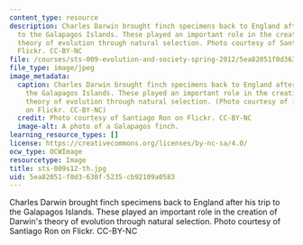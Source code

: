 ```yaml
---
content_type: resource
description: Charles Darwin brought finch specimens back to England after his trip
  to the Galapagos Islands. These played an important role in the creation of Darwin's
  theory of evolution through natural selection. Photo courtesy of Santiago Ron on
  Flickr. CC-BY-NC
file: /courses/sts-009-evolution-and-society-spring-2012/5ea82051f0d3630f5235cb92109a0583_sts-009s12-th.jpg
file_type: image/jpeg
image_metadata:
  caption: Charles Darwin brought finch specimens back to England after his trip to
    the Galapagos Islands. These played an important role in the creation of Darwin's
    theory of evolution through natural selection. (Photo courtesy of [Santiago Ron](http://www.flickr.com/photos/tiagoron/7270168492/)
    on Flickr. CC-BY-NC)
  credit: Photo courtesy of Santiago Ron on Flickr. CC-BY-NC
  image-alt: A photo of a Galapagos finch.
learning_resource_types: []
license: https://creativecommons.org/licenses/by-nc-sa/4.0/
ocw_type: OCWImage
resourcetype: Image
title: sts-009s12-th.jpg
uid: 5ea82051-f0d3-630f-5235-cb92109a0583
---
```

Charles Darwin brought finch specimens back to England after his trip to the Galapagos Islands. These played an important role in the creation of Darwin's theory of evolution through natural selection. Photo courtesy of Santiago Ron on Flickr. CC-BY-NC